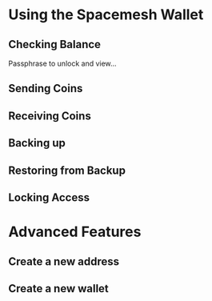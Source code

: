 # Using the Spacemesh Wallet

## Checking Balance
Passphrase to unlock and view...

## Sending Coins

## Receiving Coins

## Backing up

## Restoring from Backup

## Locking Access

# Advanced Features

## Create a new address

## Create a new wallet
